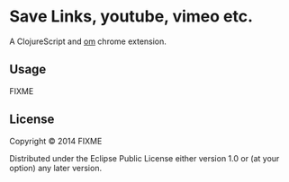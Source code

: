 # Save Links, youtube, vimeo etc.

A ClojureScript and [om](https://github.com/swannodette/om) chrome extension.

## Usage

FIXME

## License

Copyright © 2014 FIXME

Distributed under the Eclipse Public License either version 1.0 or (at
your option) any later version.